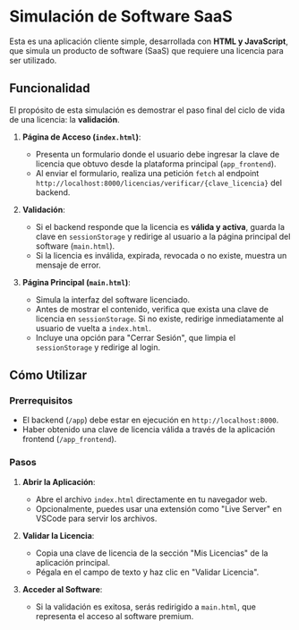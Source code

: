 # Simulación de Software SaaS

Esta es una aplicación cliente simple, desarrollada con **HTML y JavaScript**, que simula un producto de software (SaaS) que requiere una licencia para ser utilizado.

## Funcionalidad

El propósito de esta simulación es demostrar el paso final del ciclo de vida de una licencia: la **validación**.

1.  **Página de Acceso (`index.html`)**:
    -   Presenta un formulario donde el usuario debe ingresar la clave de licencia que obtuvo desde la plataforma principal (`app_frontend`).
    -   Al enviar el formulario, realiza una petición `fetch` al endpoint `http://localhost:8000/licencias/verificar/{clave_licencia}` del backend.

2.  **Validación**:
    -   Si el backend responde que la licencia es **válida y activa**, guarda la clave en `sessionStorage` y redirige al usuario a la página principal del software (`main.html`).
    -   Si la licencia es inválida, expirada, revocada o no existe, muestra un mensaje de error.

3.  **Página Principal (`main.html`)**:
    -   Simula la interfaz del software licenciado.
    -   Antes de mostrar el contenido, verifica que exista una clave de licencia en `sessionStorage`. Si no existe, redirige inmediatamente al usuario de vuelta a `index.html`.
    -   Incluye una opción para "Cerrar Sesión", que limpia el `sessionStorage` y redirige al login.

## Cómo Utilizar

### Prerrequisitos

-   El backend (`/app`) debe estar en ejecución en `http://localhost:8000`.
-   Haber obtenido una clave de licencia válida a través de la aplicación frontend (`/app_frontend`).

### Pasos

1.  **Abrir la Aplicación**:
    -   Abre el archivo `index.html` directamente en tu navegador web.
    -   Opcionalmente, puedes usar una extensión como "Live Server" en VSCode para servir los archivos.

2.  **Validar la Licencia**:
    -   Copia una clave de licencia de la sección "Mis Licencias" de la aplicación principal.
    -   Pégala en el campo de texto y haz clic en "Validar Licencia".

3.  **Acceder al Software**:
    -   Si la validación es exitosa, serás redirigido a `main.html`, que representa el acceso al software premium.
